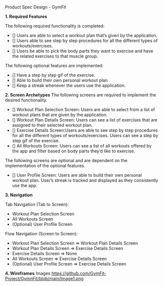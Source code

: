 Product Spec Design - GymFit

**1. Required Features**

The following required functionality is completed:

- [] Users are able to select a workout plan that’s given by the application.
- [] Users able to see step by step procedures for all the different types of workouts/exercises.
- [] Users be able to pick the body parts they want to exercise and have the related exercises to that muscle group.

The following optional features are implemented:
- [] Have a step by step gif of the exercise.
- [] Able to build their own personal workout plan
- [] Keep a streak whenever the users use the application.

**2. Screen Archetypes**
The following screens are required to implement the desired functionality.

- [] Workout Plan Selection Screen: Users are able to select from a list of workout plans that are given by the application.
- [] Workout Plan Details Screen: Users can see a list of exercises that are assigned to their selected workout plan.
- [] Exercise Details Screen:Users are able to see step by step procedures for all the different types of workouts/exercises. Users can see a step by step gif of the exercise.
- [] All Workouts Screen: Users can see a list of all workouts offered by the app and filter based on body parts they’d like to exercise.
  
The following screens are optional and are dependent on the implementation of the optional features.

- [] User Profile Screen: Users are able to build their own personal workout plan. User’s streak is tracked and displayed as they consistently use the app.

**3. Navigation**

Tab Navigation (Tab to Screen):
- Workout Plan Selection Screen
- All Workouts Screen
- (Optional) User Profile Screen
  
Flow Navigation (Screen to Screen):
- Workout Plan Selection Screen => Workout Plan Details Screen
- Workout Plan Details Screen => Exercise Details Screen
- Exercise Details Screen => None
- All Workouts Screen => Exercise Details Screen
- (Optional) User Profile Screen => Exercise Details Screen

**4. Wireframes**
Images
https://github.com/GymFit-Project/GymnFit/blob/main/Image1.png

